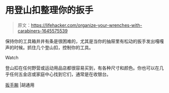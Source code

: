 # 用登山扣整理你的扳手

> 原文：<https://lifehacker.com/organize-your-wrenches-with-carabiners-1645575539>

保持你的工具箱井井有条是很困难的，尤其是当你的抽屉里有松动的扳手发出嘎嘎声的时候。抓住几个登山扣，控制你的工具。

Watch

登山扣在任何野营或运动用品店都很容易买到，有各种尺寸和颜色。你也可以在几乎任何五金店或家庭中心找到它们，通常是在收银台。

[扳手腕](http://hooniverse.com/2012/02/02/wrenching-tips-hold-onto-your-wrenches/) |胡通用